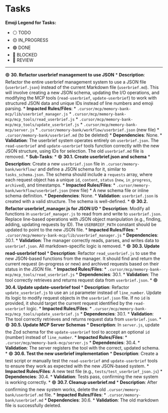# Tasks

**Emoji Legend for Tasks:**
*   ⚪️ TODO
*   🟡 IN_PROGRESS
*   🟢 DONE
*   🔴 BLOCKED
*   🔵 REVIEW

---

🟢 **30. Refactor userbrief management to use JSON**
    *   **Description**: Refactor the entire userbrief management system to use a JSON file (`userbrief.json`) instead of the current Markdown file (`userbrief.md`). This will involve creating a new JSON schema, updating the I/O operations, and modifying the MCP tools (`read-userbrief`, `update-userbrief`) to work with structured JSON data and unique IDs instead of line numbers and emoji parsing.
    *   **Impacted Rules/Files**:
        *   `.cursor/mcp/memory-bank-mcp/lib/userbrief_manager.js`
        *   `.cursor/mcp/memory-bank-mcp/mcp_tools/read_userbrief.js`
        *   `.cursor/mcp/memory-bank-mcp/mcp_tools/update_userbrief.js`
        *   `.cursor/mcp/memory-bank-mcp/server.js`
        *   `.cursor/memory-bank/workflow/userbrief.json` (new file)
        *   `.cursor/memory-bank/userbrief.md` (to be deleted)
    *   **Dependencies**: None.
    *   **Validation**: The userbrief system operates entirely on `userbrief.json`. The `read-userbrief` and `update-userbrief` tools function correctly with the new JSON structure, using IDs for selection. The old `userbrief.md` file is removed.
    *   **Sub-Tasks**:
        *   🟢 **30.1. Create userbrief.json and schema**
            *   **Description**: Create a new `userbrief.json` file in `.cursor/memory-bank/workflow/` and define a JSON schema for it, similar to `tasks_schema.json`. The schema should include a `requests` array, where each request object has a unique `id`, `content`, `status` (`new`, `in_progress`, `archived`), and timestamps.
            *   **Impacted Rules/Files**: 
                *   `.cursor/memory-bank/workflow/userbrief.json` (new file)
                *   A new schema file or inline schema definition.
            *   **Dependencies**: None.
            *   **Validation**: `userbrief.json` is created with a valid structure. The schema is well-defined.
        *   🟢 **30.2. Refactor userbrief_manager.js for JSON I/O**
            *   **Description**: Modify all functions in `userbrief_manager.js` to read from and write to `userbrief.json`. Replace line-based operations with JSON object manipulation (e.g., finding, adding, updating requests by ID). The `USERBRIEF_PATH` constant should be updated to point to the new JSON file.
            *   **Impacted Rules/Files**: 
                *   `.cursor/mcp/memory-bank-mcp/lib/userbrief_manager.js`
            *   **Dependencies**: 30.1.
            *   **Validation**: The manager correctly reads, parses, and writes data to `userbrief.json`. All markdown-specific logic is removed.
        *   🟢 **30.3. Update read-userbrief tool**
            *   **Description**: Refactor `read_userbrief.js` to use the new JSON-based functions from the manager. It should find and return the current request (in-progress or new) and archived requests based on their status in the JSON file.
            *   **Impacted Rules/Files**: 
                *   `.cursor/mcp/memory-bank-mcp/mcp_tools/read_userbrief.js`
            *   **Dependencies**: 30.1.
            *   **Validation**: The tool correctly retrieves and returns request data from `userbrief.json`.
        *   🟢 **30.4. Update update-userbrief tool**
            *   **Description**: Refactor `update_userbrief.js` to use an `id` parameter instead of `line_number`. Update its logic to modify request objects in the `userbrief.json` file. If no `id` is provided, it should target the current request identified by the `read-userbrief` logic.
            *   **Impacted Rules/Files**: 
                *   `.cursor/mcp/memory-bank-mcp/mcp_tools/update_userbrief.js`
            *   **Dependencies**: 30.1.
            *   **Validation**: The tool correctly retrieves and returns request data from `userbrief.json`.
        *   🟢 **30.5. Update MCP Server Schemas**
            *   **Description**: In `server.js`, update the Zod schema for the `update-userbrief` tool to accept an optional `id` (number) instead of `line_number`.
            *   **Impacted Rules/Files**: 
                *   `.cursor/mcp/memory-bank-mcp/server.js`
            *   **Dependencies**: 30.4.
            *   **Validation**: The server registers the tool with the correct, updated schema.
        *   🟢 **30.6. Test the new userbrief implementation**
            *   **Description**: Create a test script or manually test the `read-userbrief` and `update-userbrief` tools to ensure they work as expected with the new JSON-based system.
            *   **Impacted Rules/Files**: A new test file (e.g., `tests/test_userbrief_json.js`)
            *   **Dependencies**: 30.4.
            *   **Validation**: Tests pass, confirming the new system is working correctly.
        *   🟢 **30.7. Cleanup userbrief.md**
            *   **Description**: After confirming the new system works, delete the old `.cursor/memory-bank/userbrief.md` file.
            *   **Impacted Rules/Files**: 
                *   `.cursor/memory-bank/userbrief.md`
            *   **Dependencies**: 30.6.
            *   **Validation**: The old markdown file is successfully deleted.